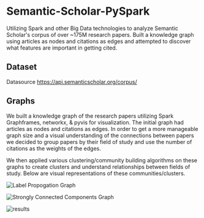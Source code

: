 # Semantic-Scholar-PySpark

Utilizing Spark and other Big Data technologies to analyze Semantic Scholar's corpus of over ~175M research papers. Built a knowledge graph using articles as nodes and citations as edges and attempted to discover what features are important in getting cited. 

## Dataset
Datasource https://api.semanticscholar.org/corpus/

## Graphs

We built a knowledge graph of the research papers utilizing Spark Graphframes, networkx, & pyvis for visualization. The initial graph had articles as nodes and citations as edges. In order to get a more manageable graph size and a visual understanding of the connections between papers we decided to group papers by their field of study and use the number of citations as the weights of the edges.

We then applied various clustering/community building algorithms on these graphs to create clusters and understand relationships between fields of study. Below are visual representations of these communities/clusters.

![Label Propogation Graph](images_gifs/LabelPropogation_Graph.gif)

![Strongly Connected Components Graph](images_gifs/SC_components_gif.gif)

![results](images_gifs/networkx_visuals)

